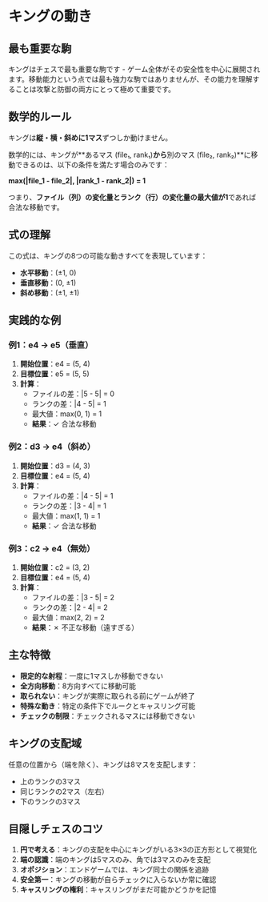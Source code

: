 # キングの動き

## 最も重要な駒

キングはチェスで最も重要な駒です - ゲーム全体がその安全性を中心に展開されます。移動能力という点では最も強力な駒ではありませんが、その能力を理解することは攻撃と防御の両方にとって極めて重要です。

## 数学的ルール

キングは**縦・横・斜めに1マス**ずつしか動けません。

数学的には、キングが**あるマス (file₁, rank₁)**から**別のマス (file₂, rank₂)**に移動できるのは、以下の条件を満たす場合のみです：

**max(|file_1 - file_2|, |rank_1 - rank_2|) = 1**

つまり、**ファイル（列）の変化量とランク（行）の変化量の最大値が1**であれば合法な移動です。

## 式の理解

この式は、キングの8つの可能な動きすべてを表現しています：

- **水平移動**：(±1, 0)
- **垂直移動**：(0, ±1)
- **斜め移動**：(±1, ±1)

## 実践的な例

### 例1：e4 → e5（垂直）

1. **開始位置**：e4 = (5, 4)
2. **目標位置**：e5 = (5, 5)
3. **計算**：
   - ファイルの差：|5 - 5| = 0
   - ランクの差：|4 - 5| = 1
   - 最大値：max(0, 1) = 1
   - **結果**：✓ 合法な移動

### 例2：d3 → e4（斜め）

1. **開始位置**：d3 = (4, 3)
2. **目標位置**：e4 = (5, 4)
3. **計算**：
   - ファイルの差：|4 - 5| = 1
   - ランクの差：|3 - 4| = 1
   - 最大値：max(1, 1) = 1
   - **結果**：✓ 合法な移動

### 例3：c2 → e4（無効）

1. **開始位置**：c2 = (3, 2)
2. **目標位置**：e4 = (5, 4)
3. **計算**：
   - ファイルの差：|3 - 5| = 2
   - ランクの差：|2 - 4| = 2
   - 最大値：max(2, 2) = 2
   - **結果**：✗ 不正な移動（遠すぎる）

## 主な特徴

- **限定的な射程**：一度に1マスしか移動できない
- **全方向移動**：8方向すべてに移動可能
- **取られない**：キングが実際に取られる前にゲームが終了
- **特殊な動き**：特定の条件下でルークとキャスリング可能
- **チェックの制限**：チェックされるマスには移動できない

## キングの支配域

任意の位置から（端を除く）、キングは8マスを支配します：

- 上のランクの3マス
- 同じランクの2マス（左右）
- 下のランクの3マス

## 目隠しチェスのコツ

1. **円で考える**：キングの支配を中心にキングがいる3×3の正方形として視覚化
2. **端の認識**：端のキングは5マスのみ、角では3マスのみを支配
3. **オポジション**：エンドゲームでは、キング同士の関係を追跡
4. **安全第一**：キングの移動が自らチェックに入らないか常に確認
5. **キャスリングの権利**：キャスリングがまだ可能かどうかを記憶
